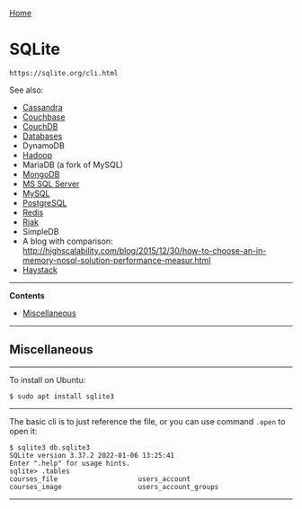 [Home](Readme.md)
# SQLite

    https://sqlite.org/cli.html

See also:

  - [Cassandra](Cassandra.md)
  - [Couchbase](Couchbase.md)
  - [CouchDB](CouchDB.md)
  - [Databases](Databases.md)
  - DynamoDB
  - [Hadoop](Hadoop.md)
  - MariaDB (a fork of MySQL)
  - [MongoDB](MongoDB.md)
  - [MS SQL Server](MSSQLServer.md)
  - [MySQL](MySQL.md)
  - [PostgreSQL](PostgreSQL.md)
  - [Redis](Redis.md)
  - [Riak](Riak.md)
  - SimpleDB
  - A blog with comparison: http://highscalability.com/blog/2015/12/30/how-to-choose-an-in-memory-nosql-solution-performance-measur.html
  - [Haystack](Haystack.md)

---

**Contents**

- [Miscellaneous](SQLite.md#miscellaneous)

---

## Miscellaneous

---

To install on Ubuntu:

    $ sudo apt install sqlite3    

---

The basic cli is to just reference the file, or you can use
command `.open` to open it:

    $ sqlite3 db.sqlite3
    SQLite version 3.37.2 2022-01-06 13:25:41
    Enter ".help" for usage hints.
    sqlite> .tables
    courses_file                    users_account                 
    courses_image                   users_account_groups          
    
---

